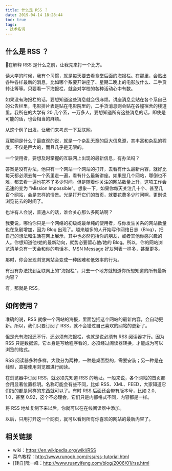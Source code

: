 ```yaml
---
title: 什么是 RSS ？
date: 2019-04-14 18:28:44
toc: true
tags:
- 技术名词
---
```


## 什么是 RSS ？

在解释 RSS 是什么之前，让我先来打一个比方。

读大学的时候，我有个习惯，就是每天要去看食堂后面的海报栏。在那里，会贴出各种各样最新的消息，比如哪个系要开讲座了、星期二晚上的电影放什么、二手货转让等等。只要看一下海报栏，就会对学校的各种活动心中有数。

如果没有海报栏的话，要想知道这些消息就会很麻烦。讲座消息会贴在各个系自己的公告栏里，电影排片表是贴在电影院里的，二手货消息则会贴在各幢宿舍的楼道里。我所在的大学有 20 几个系，一万多人，要想知道所有这些消息的话，即使是可能的话，也会相当的麻烦。

从这个例子出发，让我们来考虑一下互联网。

<!-- more -->

互联网是什么？最直观的说，就是一个杂乱无章的巨大信息源，其丰富和杂乱的程度，不仅是巨大的，而且几乎是无限的。

一个使用者，要想及时掌握的互联网上出现的最新信息，有办法吗？

答案是没有办法，他只有一个网站一个网站的打开，去看有什么最新内容，就好比每天都必须去每一个系里走一遍，看有什么最新讲座。如果是几个网站，哪倒也不难，都去看一遍也花不了多少时间。但是随着你关注的网站数量上升，这项工作会迅速的变为 "Mission Impossible"。想象一下，如果你每天关注几十个、甚至几百个网站，会是怎样的情景。光是打开它们的首页，就要花费多少时间啊，更别说浏览花去的时间了。

也许有人会说，普通人的话，谁会关心那么多网站啊？

我要说，哪怕你只是一个网络的初级或最单纯的使用者，与你发生关系的网站数量也在急剧增加，因为 Blog 出现了。越来越多的人开始写作网络日志（Blog），把自己的想法和生活在网上展示，其中也必然包括你的朋友，或者其他你感兴趣的人。你想知道他/她的最新动向，就势必要留心他/她的 Blog。所以，你的网站浏览清单总有一天会和你的电话本、MSN Message 好友列表一样多，甚至更多。

那时，你会发现浏览网站会变成一种困难和低效率的行为。

有没有办法找到互联网上的"海报栏"，只去一个地方就知道你所想知道的所有最新内容？

有，那就是 RSS。

## 如何使用？

准确的说，RSS 就像一个网站的海报，里面包括这个网站的最新内容，会自动更新。所以，我们只要订阅了 RSS，就不会错过自己喜欢的网站的更新了。

但是光有海报还不行，还必须有海报栏，也就是说必须有 RSS 阅读器才行。因为 RSS 只是数据源，它本身是写给程序看的，必须经过阅读器转换，才能成为可以浏览的格式。

RSS 阅读器多种多样，大致分为两种，一种是桌面型的，需要安装；另一种是在线型，直接使用浏览器进行阅读。

在浏览器中订阅 RSS，就必须先知道 RSS 的地址。一般来说，各个网站的首页都会用显著位置标明。名称可能会有些不同，比如 RSS、XML、FEED，大家知道它们指的都是同样的东西就可以了。有时 RSS 后面还会带有版本号，比如 2.0、1.0，甚至 0.92，这个不必理会，它们只是内部格式不同，内容都是一样。

将 RSS 地址复制下来以后，你就可以在在线阅读器中添加。

以后，只用打开这一个网页，就可以看到所有你喜欢的网站的最新内容了。

## 相关链接

- wiki：https://en.wikipedia.org/wiki/RSS
- 菜鸟教程：http://www.runoob.com/rss/rss-tutorial.html
- [转自]阮一峰：http://www.ruanyifeng.com/blog/2006/01/rss.html